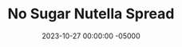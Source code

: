 ---
layout: post
title:  "No Sugar Nutella Spread"
date:   2023-10-27 00:00:00 -05000
categories: 
- Recipes
- Sauces, etc.
permalink: /recipes/no-sugar-nutella
image: /assets/Food/Spreads, Sauces, Toppings/Nutella/nutella-cover.jpg
ing: nutella-ing
facts: nutella-facts
Prep: 5
Rest: 
Cook: 
Source1: 
Source2: 
tags: 
- peanut butter chocolate
- chocolate peanut butter
- protein
- whey
- applesauce
- unsweetened applesauce
- nut butter
- peanut
- peanut butter
- cocoa powder
- spread
- chocolate
- casein
- protein bite
- oat flour
- gluten free
- oats
- ball
- cookie dough
- brownie
Description: I'll make this quick protein packed chocolate spread every so often, and store the leftovers in the fridge. It's sweet without being loaded with added sugars, and goes great on toast or on oatmeal. Each serving is about 2 tbsp or 40g
Instructions: 
- Mix all ingredients in a small container, and store the leftovers in the fridge<br><br>

- Optionally, you can turn this spread into some chocolate protein bites. Mix in unflavored casein (1 scoop, 30 g) and oat flour (2 tbsp, 15 g), and shape into balls. Makes about 10-12<br><br>
- <center><img src="/assets/Food/Spreads, Sauces, Toppings/Nutella/nutella-2.jpg" alt="" class="instruction-image"></center><br>
---